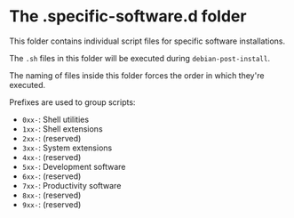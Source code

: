 # The .specific-software.d folder

This folder contains individual script files for specific software installations.

The `.sh` files in this folder will be executed during `debian-post-install`.

The naming of files inside this folder forces the order in which they're executed.

Prefixes are used to group scripts:
* `0xx-`: Shell utilities
* `1xx-`: Shell extensions
* `2xx-`: (reserved)
* `3xx-`: System extensions
* `4xx-`: (reserved)
* `5xx-`: Development software
* `6xx-`: (reserved)
* `7xx-`: Productivity software
* `8xx-`: (reserved)
* `9xx-`: (reserved)
